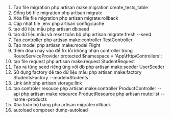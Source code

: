 1. Tạo file migration
php artisan make:migration create_tests_table
2. Đồng bộ file migration
php artisan migrate
3. Xóa file file migration
php artisan migrate:rollback
4. Cập nhật file .env
php artisan config:cache
5. tạo dữ liệu mẫu
php artisan db:seed
6. tạo dữ liệu mẫu và reset toàn bộ
php artisan migrate:fresh --seed
7. Tạo controller
php artisan make:controller TestController
8. Tạo model
php artisan make:model Flight
10. thêm đoạn này vào để fix lỗi không nhận controller trong RouteServiceProvider
protected $namespace = 'App\Http\Controllers';
11. tạo file request
php artisan make:request StudentRequest
12. Tạo ra từng seed riêng ứng với db
php artisan make:seeder UserSeeder
13. Sử dụng factory để tạo dữ liệu mẫu
php artisan make:factory StudentsFactory --model=Students
14. Link ảnh
php artisan storage:link
15. tạo controler resouce 
php artisan make:controller ProductController --api 
php artisan make:resource ProductResource 
php artisan route:list --name=products
16. Xóa toàn bộ bảng
php artisan migrate:rollback
16. autoload
composer dump-autoload